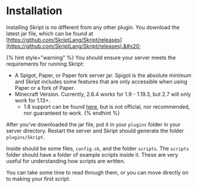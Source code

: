 # Installation

Installing Skript is no different from any other plugin. You download the latest jar file, which can be found at [https://github.com/SkriptLang/Skript/releases](https://github.com/SkriptLang/Skript/releases).&#x20;

{% hint style="warning" %}
You should ensure your server meets the requirements for running Skript:

* A Spigot, Paper, or Paper fork server jar. Spigot is the absolute minimum and Skript includes some features that are only accessible when using Paper or a fork of Paper.
* Minecraft Version. Currently, 2.6.4 works for 1.9 - 1.19.3, but 2.7 will only work for 1.13+.&#x20;
  * 1.8 support can be found [here](https://github.com/Matocolotoe/Skript-1.8/releases), but is not official, nor recommended, nor guaranteed to work.
{% endhint %}

After you've downloaded the jar file, put it in your `plugins` folder in your server directory. Restart the server and Skript should generate the folder `plugins/Skript`.&#x20;

Inside should be some files, `config.sk`, and the folder `scripts`. The `scripts` folder should have a folder of example scripts inside it. These are very useful for understanding how scripts are written.

You can take some time to read through them, or you can move directly on to making your first script.
